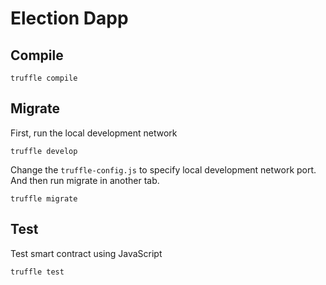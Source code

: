# Election Dapp

## Compile
```
truffle compile
```

## Migrate
First, run the local development network
```
truffle develop
```
Change the `truffle-config.js` to specify local development network port. And then run migrate in another tab.
```
truffle migrate
```
## Test
Test smart contract using JavaScript
```
truffle test
```
